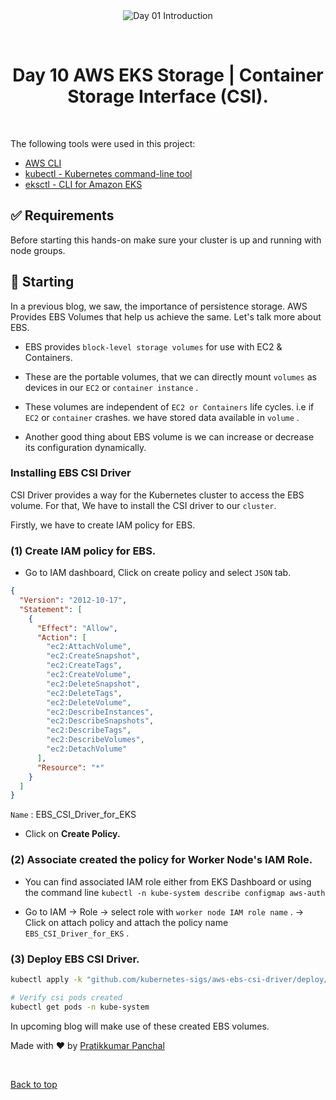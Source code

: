 <div align="center" id="top"> 
  <img src="./.github/app.gif" alt="Day 01 Introduction" />

  &#xa0;

</div>

<h1 align="center">Day 10 AWS EKS Storage | Container Storage Interface (CSI).</h1>


<br>

The following tools were used in this project:

- [AWS CLI](https://aws.amazon.com/cli/)
- [kubectl - Kubernetes command-line tool](https://kubernetes.io/docs/tasks/tools/)
- [eksctl - CLI for Amazon EKS ](https://eksctl.io/)
## :white_check_mark: Requirements ##

Before starting this hands-on make sure your cluster is up and running with node groups.

## :checkered_flag: Starting ##

In a previous blog, we saw, the importance of persistence storage. AWS Provides EBS Volumes that help us achieve the same. Let's talk more about EBS.

* EBS provides `block-level storage volumes` for use with EC2 & Containers.
    
* These are the portable volumes, that we can directly mount `volumes` as devices in our `EC2` or `container instance` .
    
* These volumes are independent of `EC2 or Containers` life cycles. i.e if `EC2` or `container` crashes. we have stored data available in `volume` .
    
* Another good thing about EBS volume is we can increase or decrease its configuration dynamically.
    

### Installing EBS CSI Driver

CSI Driver provides a way for the Kubernetes cluster to access the EBS volume. For that, We have to install the CSI driver to our `cluster`.

Firstly, we have to create IAM policy for EBS.

### (1) Create IAM policy for EBS.

* Go to IAM dashboard, Click on create policy and select `JSON` tab.
    

```json
{
  "Version": "2012-10-17",
  "Statement": [
    {
      "Effect": "Allow",
      "Action": [
        "ec2:AttachVolume",
        "ec2:CreateSnapshot",
        "ec2:CreateTags",
        "ec2:CreateVolume",
        "ec2:DeleteSnapshot",
        "ec2:DeleteTags",
        "ec2:DeleteVolume",
        "ec2:DescribeInstances",
        "ec2:DescribeSnapshots",
        "ec2:DescribeTags",
        "ec2:DescribeVolumes",
        "ec2:DetachVolume"
      ],
      "Resource": "*"
    }
  ]
}
```

`Name` : EBS\_CSI\_Driver\_for\_EKS

* Click on **Create Policy.**
    

### (2) Associate created the policy for Worker Node's IAM Role.

* You can find associated IAM role either from EKS Dashboard or using the command line `kubectl -n kube-system describe configmap aws-auth`
    
* Go to IAM -&gt; Role -&gt; select role with `worker node IAM role name` . -&gt; Click on attach policy and attach the policy name `EBS_CSI_Driver_for_EKS` .
    

### (3) Deploy EBS CSI Driver.

```bash
kubectl apply -k "github.com/kubernetes-sigs/aws-ebs-csi-driver/deploy/kubernetes/overlays/stable/?ref=master"

# Verify csi pods created
kubectl get pods -n kube-system
```

In upcoming blog will make use of these created EBS volumes.



Made with :heart: by <a href="https://www.linkedin.com/in/m3pratik/" target="_blank">Pratikkumar Panchal</a>

&#xa0;

<a href="#top">Back to top</a>
